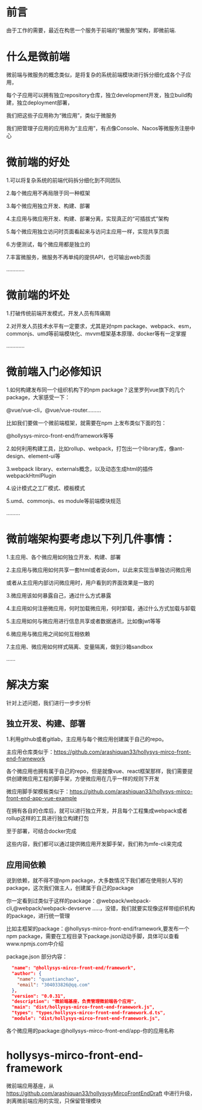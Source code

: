 # 前言

由于工作的需要，最近在构思一个服务于前端的“微服务”架构，即微前端.

# 什么是微前端

  微前端与微服务的概念类似，是将复杂的系统前端模块进行拆分细化成各个子应用，

  每个子应用可以拥有独立repository仓库，独立development开发，独立build构建，独立deployment部署，

  我们把这些子应用称为“微应用”，类似于微服务

  我们把管理子应用的应用称为“主应用”，有点像Console、Nacos等微服务注册中心

# 微前端的好处

1.可以将复杂系统的前端代码拆分细化到不同团队

2.每个微应用不再局限于同一种框架

3.每个微应用独立开发、构建、部署

4.主应用与微应用开发、构建、部署分离，实现真正的“可插拔式”架构

5.每个微应用独立访问时页面看起来与访问主应用一样，实现共享页面

6.方便测试，每个微应用都是独立的

7.丰富微服务，微服务不再单纯的提供API，也可输出web页面

…………

# 微前端的坏处

1.打破传统前端开发模式，开发人员有阵痛期

2.对开发人员技术水平有一定要求，尤其是对npm package、webpack、esm，commonjs、umd等前端模块化、mvvm框架基本原理、docker等有一定掌握

…………

# 微前端入门必修知识

1.如何构建发布同一个组织机构下的npm package？这里罗列vue旗下的几个package，大家感受一下：

@vue/vue-cli，@vue/vue-router………

比如我们要做一个微前端框架，就需要在npm 上发布类似下面的包：

@hollysys-mirco-front-end/framework等等

2.如何利用构建工具，比如rollup、webpack，打包出一个library库，像ant-design、element-ui等

3.webpack library、externals概念，以及动态生成html的插件webpackHtmlPlugin

4.设计模式之工厂模式、模板模式

5.umd、commonjs、es module等前端模块规范

………


# 微前端架构要考虑以下列几件事情：

1.主应用、各个微应用如何独立开发、构建、部署

2.主应用与微应用如何共享一套html或者说dom，以此来实现当单独访问微应用

  或者从主应用内部访问微应用时，用户看到的界面效果是一致的

3.微应用该如何暴露自己，通过什么方式暴露

4.主应用如何注册微应用，何时加载微应用，何时卸载，通过什么方式加载与卸载

5.主应用如何与微应用进行信息共享或者数据通讯，比如像jwt等等

6.微应用与微应用之间如何互相依赖

7.主应用、微应用如何样式隔离、变量隔离，做到沙箱sandbox

……

# 解决方案

针对上述问题，我们进行一步步分析

## 独立开发、构建、部署

1.利用github或者gitlab，主应用与每个微应用创建属于自己的repo。

主应用仓库类似于：https://github.com/arashiquan33/hollysys-mirco-front-end-framework

各个微应用也拥有属于自己的repo，但是就像vue、react框架那样，我们需要提供创建微应用工程的脚手架，方便微应用在几乎一样的规则下开发

微应用脚手架模板类似于：https://github.com/arashiquan33/hollysys-mirco-front-end-app-vue-example

在拥有各自的仓库后，就可以进行独立开发，并且每个工程集成webpack或者rollup这样的工具进行独立构建打包

至于部署，可结合docker完成

这些内容，我们都可以通过提供微应用开发脚手架，我们称为mfe-cli来完成

## 应用间依赖

说到依赖，就不得不提npm package，大多数情况下我们都在使用别人写的package，这次我们做主人，创建属于自己的package

你一定看到过类似于这样的package：@webpack/webpack-cli,@webpack/webpack-devserve .....，没错，我们就要实现像这样带组织机构的package，进行统一管理

比如主框架的package：@hollysys-mirco-front-end/framework,要发布一个npm package，需要在工程目录下package.json动动手脚，具体可以查看www.npmjs.com中介绍

package.json 部分内容：

```json
  "name": "@hollysys-mirco-front-end/framework",
  "author": {
    "name": "quantianchao",
    "email": "304033826@qq.com"
  },
  "version": "0.0.31",
  "description": "微前端基座，负责管理微前端各个应用",
  "main": "dist/hollysys-mirco-front-end-framework.js",
  "types": "types/hollysys-mirco-front-end-framework.d.ts",
  "module": "dist/hollysys-mirco-front-end-framework.js",
```

各个微应用的package:@hollysys-mirco-front-end/app-你的应用名称












# hollysys-mirco-front-end-framework

微前端应用基座，从 https://github.com/arashiquan33/hollysysyMircoFrontEndDraft  中进行升级，剥离微前端应用的实现，只保留管理模块

